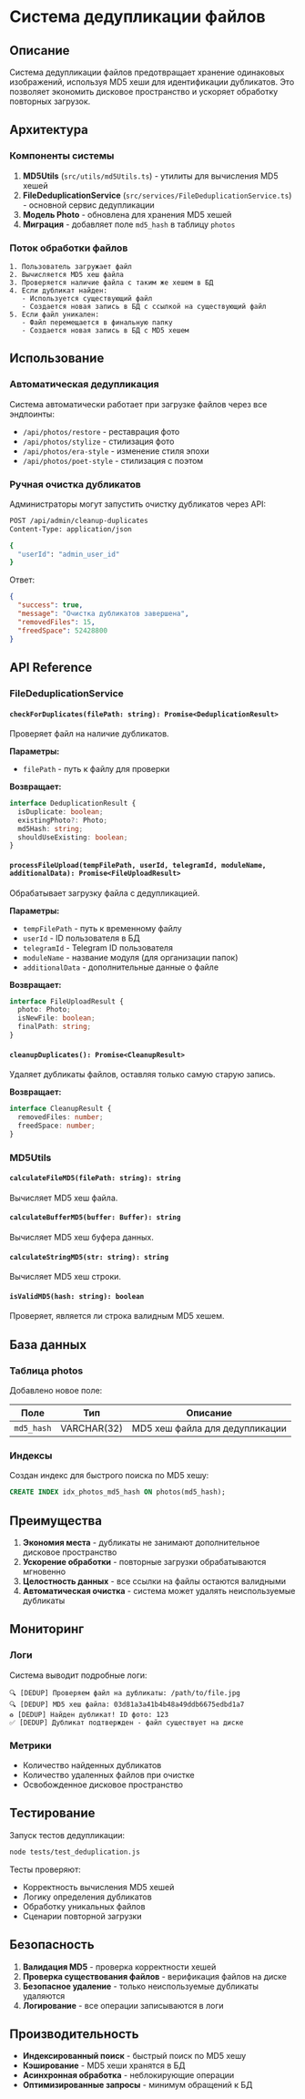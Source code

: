 # Система дедупликации файлов

## Описание

Система дедупликации файлов предотвращает хранение одинаковых изображений, используя MD5 хеши для идентификации дубликатов. Это позволяет экономить дисковое пространство и ускоряет обработку повторных загрузок.

## Архитектура

### Компоненты системы

1. **MD5Utils** (`src/utils/md5Utils.ts`) - утилиты для вычисления MD5 хешей
2. **FileDeduplicationService** (`src/services/FileDeduplicationService.ts`) - основной сервис дедупликации
3. **Модель Photo** - обновлена для хранения MD5 хешей
4. **Миграция** - добавляет поле `md5_hash` в таблицу `photos`

### Поток обработки файлов

```
1. Пользователь загружает файл
2. Вычисляется MD5 хеш файла
3. Проверяется наличие файла с таким же хешем в БД
4. Если дубликат найден:
   - Используется существующий файл
   - Создается новая запись в БД с ссылкой на существующий файл
5. Если файл уникален:
   - Файл перемещается в финальную папку
   - Создается новая запись в БД с MD5 хешем
```

## Использование

### Автоматическая дедупликация

Система автоматически работает при загрузке файлов через все эндпоинты:

- `/api/photos/restore` - реставрация фото
- `/api/photos/stylize` - стилизация фото
- `/api/photos/era-style` - изменение стиля эпохи
- `/api/photos/poet-style` - стилизация с поэтом

### Ручная очистка дубликатов

Администраторы могут запустить очистку дубликатов через API:

```bash
POST /api/admin/cleanup-duplicates
Content-Type: application/json

{
  "userId": "admin_user_id"
}
```

Ответ:
```json
{
  "success": true,
  "message": "Очистка дубликатов завершена",
  "removedFiles": 15,
  "freedSpace": 52428800
}
```

## API Reference

### FileDeduplicationService

#### `checkForDuplicates(filePath: string): Promise<DeduplicationResult>`

Проверяет файл на наличие дубликатов.

**Параметры:**
- `filePath` - путь к файлу для проверки

**Возвращает:**
```typescript
interface DeduplicationResult {
  isDuplicate: boolean;
  existingPhoto?: Photo;
  md5Hash: string;
  shouldUseExisting: boolean;
}
```

#### `processFileUpload(tempFilePath, userId, telegramId, moduleName, additionalData): Promise<FileUploadResult>`

Обрабатывает загрузку файла с дедупликацией.

**Параметры:**
- `tempFilePath` - путь к временному файлу
- `userId` - ID пользователя в БД
- `telegramId` - Telegram ID пользователя
- `moduleName` - название модуля (для организации папок)
- `additionalData` - дополнительные данные о файле

**Возвращает:**
```typescript
interface FileUploadResult {
  photo: Photo;
  isNewFile: boolean;
  finalPath: string;
}
```

#### `cleanupDuplicates(): Promise<CleanupResult>`

Удаляет дубликаты файлов, оставляя только самую старую запись.

**Возвращает:**
```typescript
interface CleanupResult {
  removedFiles: number;
  freedSpace: number;
}
```

### MD5Utils

#### `calculateFileMD5(filePath: string): string`

Вычисляет MD5 хеш файла.

#### `calculateBufferMD5(buffer: Buffer): string`

Вычисляет MD5 хеш буфера данных.

#### `calculateStringMD5(str: string): string`

Вычисляет MD5 хеш строки.

#### `isValidMD5(hash: string): boolean`

Проверяет, является ли строка валидным MD5 хешем.

## База данных

### Таблица photos

Добавлено новое поле:

| Поле | Тип | Описание |
|------|-----|----------|
| `md5_hash` | VARCHAR(32) | MD5 хеш файла для дедупликации |

### Индексы

Создан индекс для быстрого поиска по MD5 хешу:

```sql
CREATE INDEX idx_photos_md5_hash ON photos(md5_hash);
```

## Преимущества

1. **Экономия места** - дубликаты не занимают дополнительное дисковое пространство
2. **Ускорение обработки** - повторные загрузки обрабатываются мгновенно
3. **Целостность данных** - все ссылки на файлы остаются валидными
4. **Автоматическая очистка** - система может удалять неиспользуемые дубликаты

## Мониторинг

### Логи

Система выводит подробные логи:

```
🔍 [DEDUP] Проверяем файл на дубликаты: /path/to/file.jpg
🔍 [DEDUP] MD5 хеш файла: 03d81a3a41b4b48a49ddb6675edbd1a7
♻️ [DEDUP] Найден дубликат! ID фото: 123
✅ [DEDUP] Дубликат подтвержден - файл существует на диске
```

### Метрики

- Количество найденных дубликатов
- Количество удаленных файлов при очистке
- Освобожденное дисковое пространство

## Тестирование

Запуск тестов дедупликации:

```bash
node tests/test_deduplication.js
```

Тесты проверяют:
- Корректность вычисления MD5 хешей
- Логику определения дубликатов
- Обработку уникальных файлов
- Сценарии повторной загрузки

## Безопасность

1. **Валидация MD5** - проверка корректности хешей
2. **Проверка существования файлов** - верификация файлов на диске
3. **Безопасное удаление** - только неиспользуемые дубликаты удаляются
4. **Логирование** - все операции записываются в логи

## Производительность

- **Индексированный поиск** - быстрый поиск по MD5 хешу
- **Кэширование** - MD5 хеши хранятся в БД
- **Асинхронная обработка** - неблокирующие операции
- **Оптимизированные запросы** - минимум обращений к БД
